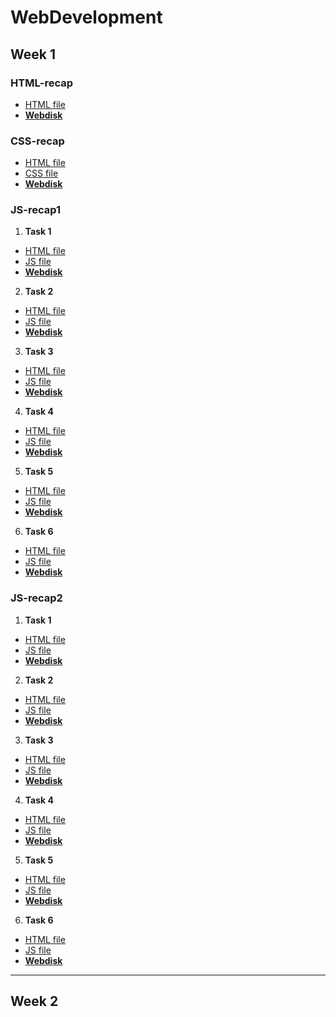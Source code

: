 # WebDevelopment

## Week 1
### HTML-recap
- [HTML file](https://github.com/RedEyeSH/WebCourse/blob/7e29ba2142751af06785c5ef0d1b23e25f58d9ae/Week1/HTML-recap/main.html)
- **[Webdisk](https://users.metropolia.fi/~quangth/WebCourse/Week1/HTML-recap/main.html)**

### CSS-recap
- [HTML file](https://github.com/RedEyeSH/WebCourse/blob/fd443697be72cd79e579166d27ee859530ba6016/Week1/CSS-recap/main.html)
- [CSS file](https://github.com/RedEyeSH/WebCourse/blob/fd443697be72cd79e579166d27ee859530ba6016/Week1/CSS-recap/style.css)
- **[Webdisk](https://users.metropolia.fi/~quangth/WebCourse/Week1/CSS-recap/main.html)**

### JS-recap1
1. **Task 1**
- [HTML file](https://github.com/RedEyeSH/WebCourse/blob/fd443697be72cd79e579166d27ee859530ba6016/Week1/JS-recap1/t1/main.html)
- [JS file](https://github.com/RedEyeSH/WebCourse/blob/fd443697be72cd79e579166d27ee859530ba6016/Week1/JS-recap1/t1/script.js)
- **[Webdisk](https://users.metropolia.fi/~quangth/WebCourse/Week1/JS-recap1/t1/main.html)**

2. **Task 2**
- [HTML file](https://github.com/RedEyeSH/WebCourse/blob/fd443697be72cd79e579166d27ee859530ba6016/Week1/JS-recap1/t2/main.html)
- [JS file](https://github.com/RedEyeSH/WebCourse/blob/fd443697be72cd79e579166d27ee859530ba6016/Week1/JS-recap1/t2/script.js)
- **[Webdisk](https://users.metropolia.fi/~quangth/WebCourse/Week1/JS-recap1/t2/main.html)**

3. **Task 3**
- [HTML file](https://github.com/RedEyeSH/WebCourse/blob/fd443697be72cd79e579166d27ee859530ba6016/Week1/JS-recap1/t3/main.html)
- [JS file](https://github.com/RedEyeSH/WebCourse/blob/fd443697be72cd79e579166d27ee859530ba6016/Week1/JS-recap1/t3/script.js)
- **[Webdisk](https://users.metropolia.fi/~quangth/WebCourse/Week1/JS-recap1/t3/main.html)**
   
4. **Task 4**
- [HTML file](https://github.com/RedEyeSH/WebCourse/blob/fd443697be72cd79e579166d27ee859530ba6016/Week1/JS-recap1/t4/main.html)
- [JS file](https://github.com/RedEyeSH/WebCourse/blob/fd443697be72cd79e579166d27ee859530ba6016/Week1/JS-recap1/t4/script.js)
- **[Webdisk](https://users.metropolia.fi/~quangth/WebCourse/Week1/JS-recap1/t4/main.html)**
   
5. **Task 5**
- [HTML file](https://github.com/RedEyeSH/WebCourse/blob/fd443697be72cd79e579166d27ee859530ba6016/Week1/JS-recap1/t5/main.html)
- [JS file](https://github.com/RedEyeSH/WebCourse/blob/fd443697be72cd79e579166d27ee859530ba6016/Week1/JS-recap1/t5/script.js)
- **[Webdisk](https://users.metropolia.fi/~quangth/WebCourse/Week1/JS-recap1/t5/main.html)**
   
6. **Task 6**
- [HTML file](https://github.com/RedEyeSH/WebCourse/blob/fd443697be72cd79e579166d27ee859530ba6016/Week1/JS-recap1/t6/main.html)
- [JS file](https://github.com/RedEyeSH/WebCourse/blob/fd443697be72cd79e579166d27ee859530ba6016/Week1/JS-recap1/t6/script.js)
- **[Webdisk](https://users.metropolia.fi/~quangth/WebCourse/Week1/JS-recap1/t6/main.html)**
   
### JS-recap2
1. **Task 1**
- [HTML file](https://github.com/RedEyeSH/WebCourse/blob/44c49b9c268052b9d27436d20fa5ff5c2bffa434/Week1/JS-recap2/t1/main.html)
- [JS file](https://github.com/RedEyeSH/WebCourse/blob/44c49b9c268052b9d27436d20fa5ff5c2bffa434/Week1/JS-recap2/t1/script.js)
- **[Webdisk](https://users.metropolia.fi/~quangth/WebCourse/Week1/JS-recap2/t1/main.html)**

2. **Task 2**
- [HTML file](https://github.com/RedEyeSH/WebCourse/blob/44c49b9c268052b9d27436d20fa5ff5c2bffa434/Week1/JS-recap2/t2/main.html)
- [JS file](https://github.com/RedEyeSH/WebCourse/blob/44c49b9c268052b9d27436d20fa5ff5c2bffa434/Week1/JS-recap2/t2/script.js)
- **[Webdisk](https://users.metropolia.fi/~quangth/WebCourse/Week1/JS-recap2/t2/main.html)**

3. **Task 3**
- [HTML file](https://github.com/RedEyeSH/WebCourse/blob/44c49b9c268052b9d27436d20fa5ff5c2bffa434/Week1/JS-recap2/t3/main.html)
- [JS file](https://github.com/RedEyeSH/WebCourse/blob/44c49b9c268052b9d27436d20fa5ff5c2bffa434/Week1/JS-recap2/t3/script.js)
- **[Webdisk](https://users.metropolia.fi/~quangth/WebCourse/Week1/JS-recap2/t3/main.html)**
   
4. **Task 4**
- [HTML file](https://github.com/RedEyeSH/WebCourse/blob/44c49b9c268052b9d27436d20fa5ff5c2bffa434/Week1/JS-recap2/t4/main.html)
- [JS file](https://github.com/RedEyeSH/WebCourse/blob/44c49b9c268052b9d27436d20fa5ff5c2bffa434/Week1/JS-recap2/t4/script.js)
- **[Webdisk](https://users.metropolia.fi/~quangth/WebCourse/Week1/JS-recap2/t4/main.html)**
   
5. **Task 5**
- [HTML file](https://github.com/RedEyeSH/WebCourse/blob/44c49b9c268052b9d27436d20fa5ff5c2bffa434/Week1/JS-recap2/t5/main.html)
- [JS file](https://github.com/RedEyeSH/WebCourse/blob/44c49b9c268052b9d27436d20fa5ff5c2bffa434/Week1/JS-recap2/t5/script.js)
- **[Webdisk](https://users.metropolia.fi/~quangth/WebCourse/Week1/JS-recap2/t5/main.html)**
   
6. **Task 6**
- [HTML file](https://github.com/RedEyeSH/WebCourse/blob/44c49b9c268052b9d27436d20fa5ff5c2bffa434/Week1/JS-recap2/t6/main.html)
- [JS file](https://github.com/RedEyeSH/WebCourse/blob/44c49b9c268052b9d27436d20fa5ff5c2bffa434/Week1/JS-recap2/t6/script.js)
- **[Webdisk](https://users.metropolia.fi/~quangth/WebCourse/Week1/JS-recap2/t6/main.html)**

---

## Week 2
